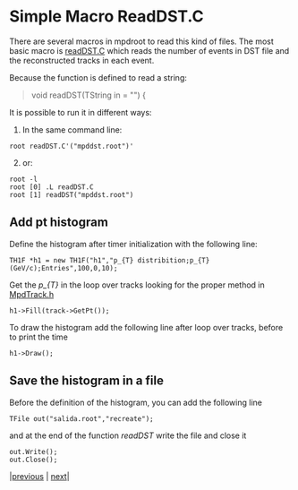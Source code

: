 # Simple Macro ReadDST.C

There are several macros in mpdroot to read this kind of files. The most basic macro is [readDST.C](https://git.jinr.ru/nica/mpdroot/-/blob/dev/macros/common/readDST.C) which reads the number of events in DST file and the reconstructed tracks in each event.

Because the function is defined to read a string:

> void readDST(TString in = "") {

It is possible to run it in different ways:

1. In the same command line:
```
root readDST.C'("mpddst.root")'
```
2. or:
```
root -l
root [0] .L readDST.C
root [1] readDST("mpddst.root")
```

## Add pt histogram

Define the histogram after timer initialization with the following line:
```
TH1F *h1 = new TH1F("h1","p_{T} distribition;p_{T}(GeV/c);Entries",100,0,10);
```
Get the *p_{T}* in the loop over tracks looking for the proper method in [MpdTrack.h](https://git.jinr.ru/nica/mpdroot/-/blob/dev/core/mpdBase/MpdTrack.h)
```
h1->Fill(track->GetPt());
```
To draw the histogram add the following line after loop over tracks, before to print the time
```
h1->Draw();
```

## Save the histogram in a file

Before the definition of the histogram, you can add the following line 

```
TFile out("salida.root","recreate");
```
and at the end of the function *readDST* write the file and close it
```
out.Write();
out.Close();
```

|[previous](../../README.md) | [next](../minidst/README.md)|

